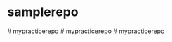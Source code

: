 # samplerepo
#   m y p r a c t i c e r e p o  
 #   m y p r a c t i c e r e p o  
 #   m y p r a c t i c e r e p o  
 